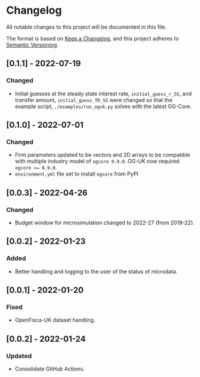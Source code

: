 # Changelog

All notable changes to this project will be documented in this file.

The format is based on [Keep a Changelog](https://keepachangelog.com/en/1.0.0),
and this project adheres to [Semantic Versioning](https://semver.org/spec/v2.0.0).

## [0.1.1] - 2022-07-19

### Changed

* Initial guesses at the steady state interest rate, `initial_guess_r_SS`, and transfer amount, `initial_guess_TR_SS` were changed so that the example script, `./examples/run_oguk.py` solves with the latest OG-Core.

## [0.1.0] - 2022-07-01

### Changed

* Firm parameters updated to be vectors and 2D arrays to be compatible with multiple industry model of `ogcore 0.9.0`.  OG-UK now required `ogcore >= 0.9.0`.
* `environment.yml` file set to install `ogcore` from PyPI

## [0.0.3] - 2022-04-26

### Changed

* Budget window for microsimulation changed to 2022-27 (from 2019-22).

## [0.0.2] - 2022-01-23

### Added

* Better handling and logging to the user of the status of microdata.

## [0.0.1] - 2022-01-20

### Fixed

* OpenFisca-UK dataset handling.

## [0.0.2] - 2022-01-24

### Updated

* Consolidate GitHub Actions.
